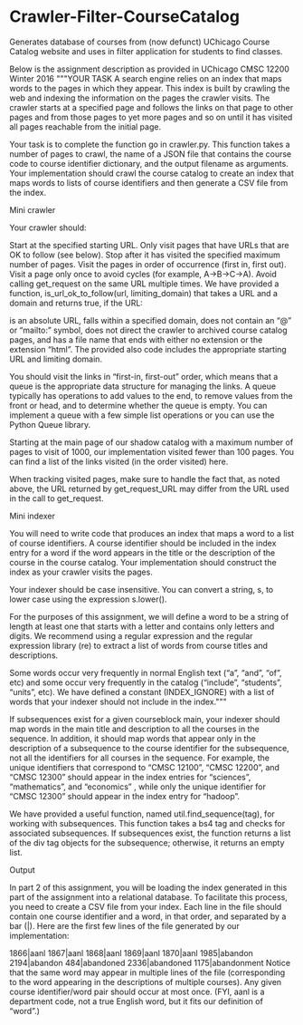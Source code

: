 # Crawler-Filter-CourseCatalog
Generates database of courses from (now defunct) UChicago Course Catalog website 
and uses in filter application for students to find classes.

Below is the assignment description as provided in UChicago CMSC 12200 Winter 2016
"""YOUR TASK
A search engine relies on an index that maps words to the pages in which they appear. This index is built by crawling the web and indexing the information on the pages the crawler visits. The crawler starts at a specified page and follows the links on that page to other pages and from those pages to yet more pages and so on until it has visited all pages reachable from the initial page.

Your task is to complete the function go in crawler.py. This function takes a number of pages to crawl, the name of a JSON file that contains the course code to course identifier dictionary, and the output filename as arguments. Your implementation should crawl the course catalog to create an index that maps words to lists of course identifiers and then generate a CSV file from the index.

Mini crawler

Your crawler should:

Start at the specified starting URL.
Only visit pages that have URLs that are OK to follow (see below).
Stop after it has visited the specified maximum number of pages.
Visit the pages in order of occurrence (first in, first out).
Visit a page only once to avoid cycles (for example, A->B->C->A).
Avoid calling get_request on the same URL multiple times.
We have provided a function, is_url_ok_to_follow(url, limiting_domain) that takes a URL and a domain and returns true, if the URL:

is an absolute URL,
falls within a specified domain,
does not contain an “@” or “mailto:” symbol,
does not direct the crawler to archived course catalog pages, and
has a file name that ends with either no extension or the extension “html”.
The provided also code includes the appropriate starting URL and limiting domain.

You should visit the links in “first-in, first-out” order, which means that a queue is the appropriate data structure for managing the links. A queue typically has operations to add values to the end, to remove values from the front or head, and to determine whether the queue is empty. You can implement a queue with a few simple list operations or you can use the Python Queue library.

Starting at the main page of our shadow catalog with a maximum number of pages to visit of 1000, our implementation visited fewer than 100 pages. You can find a list of the links visited (in the order visited) here.

When tracking visited pages, make sure to handle the fact that, as noted above, the URL returned by get_request_URL may differ from the URL used in the call to get_request.

Mini indexer

You will need to write code that produces an index that maps a word to a list of course identifiers. A course identifier should be included in the index entry for a word if the word appears in the title or the description of the course in the course catalog. Your implementation should construct the index as your crawler visits the pages.

Your indexer should be case insensitive. You can convert a string, s, to lower case using the expression s.lower().

For the purposes of this assignment, we will define a word to be a string of length at least one that starts with a letter and contains only letters and digits. We recommend using a regular expression and the regular expression library (re) to extract a list of words from course titles and descriptions.

Some words occur very frequently in normal English text (“a”, “and”, “of”, etc) and some occur very frequently in the catalog (“include”, “students”, “units”, etc). We have defined a constant (INDEX_IGNORE) with a list of words that your indexer should not include in the index."""

If subsequences exist for a given courseblock main, your indexer should map words in the main title and description to all the courses in the sequence. In addition, it should map words that appear only in the description of a subsequence to the course identifier for the subsequence, not all the identifiers for all courses in the sequence. For example, the unique identifiers that correspond to “CMSC 12100”, “CMSC 12200”, and “CMSC 12300” should appear in the index entries for “sciences”, “mathematics”, and “economics” , while only the unique identifier for “CMSC 12300” should appear in the index entry for “hadoop”.

We have provided a useful function, named util.find_sequence(tag), for working with subsequences. This function takes a bs4 tag and checks for associated subsequences. If subsequences exist, the function returns a list of the div tag objects for the subsequence; otherwise, it returns an empty list.

Output

In part 2 of this assignment, you will be loading the index generated in this part of the assignment into a relational database. To facilitate this process, you need to create a CSV file from your index. Each line in the file should contain one course identifier and a word, in that order, and separated by a bar (|). Here are the first few lines of the file generated by our implementation:

1866|aanl
1867|aanl
1868|aanl
1869|aanl
1870|aanl
1985|abandon
2194|abandon
484|abandoned
2336|abandoned
1175|abandonment
Notice that the same word may appear in multiple lines of the file (corresponding to the word appearing in the descriptions of multiple courses). Any given course identifier/word pair should occur at most once. (FYI, aanl is a department code, not a true English word, but it fits our definition of “word”.)
